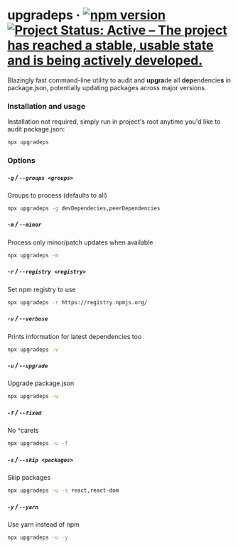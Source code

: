 # upgradeps &middot; [![npm version](https://badge.fury.io/js/upgradeps.svg)](https://www.npmjs.com/package/upgradeps)&nbsp;[![Project Status: Active – The project has reached a stable, usable state and is being actively developed.](https://www.repostatus.org/badges/latest/active.svg)](https://www.repostatus.org/#active)

Blazingly fast command-line utility to audit and **upgra**de all **dep**endencie**s** in package.json, potentially updating packages across major versions.

### Installation and usage

Installation not required, simply run in project's root anytime you'd like to audit package.json:

```sh
npx upgradeps
```

### Options

##### `-g` / `--groups <groups>`

Groups to process (defaults to all)

```sh
npx upgradeps -g devDependecies,peerDependencies
```

##### `-m` / `--minor`

Process only minor/patch updates when available

```sh
npx upgradeps -m
```

##### `-r` / `--registry <registry>`

Set npm registry to use

```sh
npx upgradeps -r https://registry.npmjs.org/
```

##### `-v` / `--verbose`

Prints information for latest dependencies too

```sh
npx upgradeps -v
```

##### `-u` / `--upgrade`

Upgrade package.json

```sh
npx upgradeps -u
```

##### `-f` / `--fixed`

No ^carets

```sh
npx upgradeps -u -f
```

##### `-s` / `--skip <packages>`

Skip packages

```sh
npx upgradeps -u -s react,react-dom
```

##### `-y` / `--yarn`

Use yarn instead of npm

```sh
npx upgradeps -u -y
```
